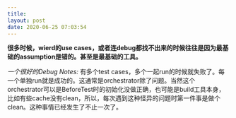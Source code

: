 ```yaml
---
title: 
layout: post
date: 2020-06-25 07:03:54
---
```



**很多时候，wierd的use cases，或者连debug都找不出来的时候往往是因为最基础的assumption是错的。甚至是最基础的工具。**

*一个很好的Debug Notes:* 有多个test cases，多个一起run的时候就失败了。每一个单独run就是成功的。这通常是orchestrator除了问题。当然这个orchestrator可以是BeforeTest时的初始化没做正确，也可能是build工具本身，比如有些cache没有clean，所以，每次遇到这种怪异的问题时第一件事是做个clean。这种事情已经发生了不止一次了。